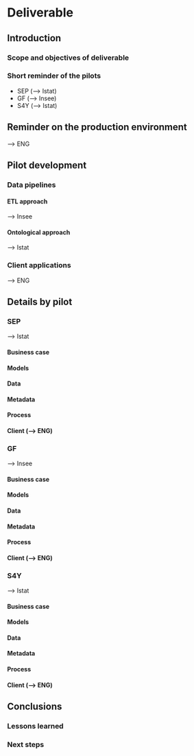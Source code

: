 # Deliverable

## Introduction

### Scope and objectives of deliverable

### Short reminder of the pilots

* SEP (--> Istat)
* GF (--> Insee)
* S4Y (--> Istat)

## Reminder on the production environment

--> ENG

## Pilot development

### Data pipelines

#### ETL approach

--> Insee

#### Ontological approach

--> Istat

### Client applications

--> ENG

## Details by pilot

### SEP

--> Istat

#### Business case

#### Models

#### Data

#### Metadata

#### Process

#### Client (--> ENG)

### GF

--> Insee

#### Business case

#### Models

#### Data

#### Metadata

#### Process

#### Client (--> ENG)

### S4Y

--> Istat

#### Business case

#### Models

#### Data

#### Metadata

#### Process

#### Client (--> ENG)

## Conclusions

### Lessons learned

### Next steps